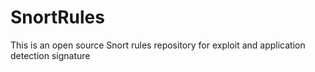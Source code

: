 # SnortRules

This is an open source Snort rules repository for exploit and application detection signature
